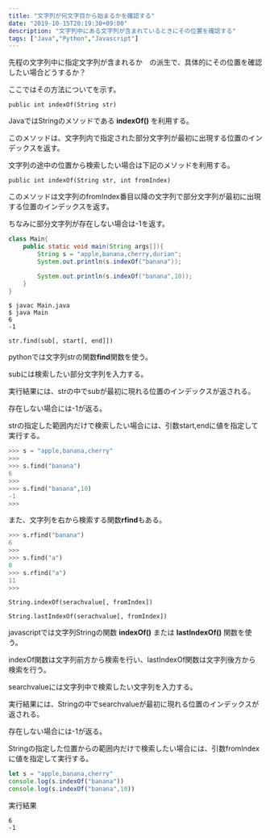 ```yaml
---
title: "文字列が何文字目から始まるかを確認する"
date: "2019-10-15T20:19:30+09:00"
description: "文字列中にある文字列が含まれているときにその位置を確認する"
tags: ["Java","Python","Javascript"]
---
```


先程の文字列中に指定文字列が含まれるか　の派生で、具体的にその位置を確認したい場合どうするか？

ここではその方法についてを示す。

<div class="note_content_by_programming_language" id="note_content_Java">

`public int indexOf(String str)`  

JavaではStringのメソッドである **indexOf()** を利用する。  

このメソッドは、文字列内で指定された部分文字列が最初に出現する位置のインデックスを返す。   

文字列の途中の位置から検索したい場合は下記のメソッドを利用する。  

`public int indexOf(String str, int fromIndex)`  

このメソッドは文字列のfromIndex番目以降の文字列で部分文字列が最初に出現する位置のインデックスを返す。   

ちなみに部分文字列が存在しない場合は-1を返す。

```java
class Main{
    public static void main(String args[]){
        String s = "apple,banana,cherry,durian";
        System.out.println(s.indexOf("banana"));

        System.out.println(s.indexOf("banana",10));        
    }
}
```

```
$ javac Main.java 
$ java Main
6
-1
```

</div>
<div class="note_content_by_programming_language" id="note_content_Python">

`str.find(sub[, start[, end]])`  

pythonでは文字列strの関数**find**関数を使う。  


subには検索したい部分文字列を入力する。  

実行結果には、strの中でsubが最初に現れる位置のインデックスが返される。  

存在しない場合には-1が返る。  

strの指定した範囲内だけで検索したい場合には、引数start,endに値を指定して実行する。  

```python
>>> s = "apple,banana,cherry" 
>>> 
>>> s.find("banana") 
6
>>> 
>>> s.find("banana",10) 
-1
>>>
```

また、文字列を右から検索する関数**rfind**もある。

```python
>>> s.rfind("banana") 
6
>>> 
>>> s.find("a")
0
>>> s.rfind("a") 
11
>>>
```

</div>
<div class="note_content_by_programming_language" id="note_content_Javascript">

`String.indexOf(serachvalue[, fromIndex])`  

`String.lastIndexOf(serachvalue[, fromIndex])`  

javascriptでは文字列Stringの関数 **indexOf()** または **lastIndexOf()** 関数を使う。  

indexOf関数は文字列前方から検索を行い、lastIndexOf関数は文字列後方から検索を行う。

searchvalueには文字列中で検索したい文字列を入力する。  

実行結果には、Stringの中でsearchvalueが最初に現れる位置のインデックスが返される。  

存在しない場合には-1が返る。  

Stringの指定した位置からの範囲内だけで検索したい場合には、引数fromIndexに値を指定して実行する。  

```javascript
let s = "apple,banana,cherry" 
console.log(s.indexOf("banana"))
console.log(s.indexOf("banana",10))
```

実行結果

```
6
-1
```

</div>

